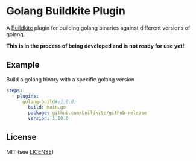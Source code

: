 # Golang Buildkite Plugin

A [Buildkite](https://buildkite.com/) plugin for building golang binaries against different versions of golang.

**This is in the process of being developed and is not ready for use yet!**

## Example

Build a golang binary with a specific golang version

```yml
steps:
  - plugins:
      golang-build#v1.0.0:
        build: main.go
        package: github.com/buildkite/github-release
        version: 1.10.0
```

## License

MIT (see [LICENSE](LICENSE))
